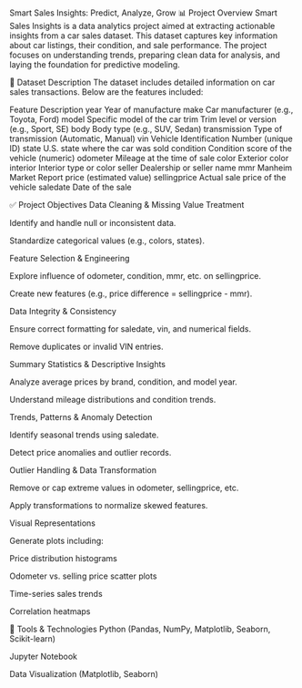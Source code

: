 
Smart Sales Insights: Predict, Analyze, Grow
📊 Project Overview
Smart Sales Insights is a data analytics project aimed at extracting actionable insights from a car sales dataset. This dataset captures key information about car listings, their condition, and sale performance. The project focuses on understanding trends, preparing clean data for analysis, and laying the foundation for predictive modeling.

📁 Dataset Description
The dataset includes detailed information on car sales transactions. Below are the features included:

Feature	Description
year	Year of manufacture
make	Car manufacturer (e.g., Toyota, Ford)
model	Specific model of the car
trim	Trim level or version (e.g., Sport, SE)
body	Body type (e.g., SUV, Sedan)
transmission	Type of transmission (Automatic, Manual)
vin	Vehicle Identification Number (unique ID)
state	U.S. state where the car was sold
condition	Condition score of the vehicle (numeric)
odometer	Mileage at the time of sale
color	Exterior color
interior	Interior type or color
seller	Dealership or seller name
mmr	Manheim Market Report price (estimated value)
sellingprice	Actual sale price of the vehicle
saledate	Date of the sale

✅ Project Objectives
Data Cleaning & Missing Value Treatment

Identify and handle null or inconsistent data.

Standardize categorical values (e.g., colors, states).

Feature Selection & Engineering

Explore influence of odometer, condition, mmr, etc. on sellingprice.

Create new features (e.g., price difference = sellingprice - mmr).

Data Integrity & Consistency

Ensure correct formatting for saledate, vin, and numerical fields.

Remove duplicates or invalid VIN entries.

Summary Statistics & Descriptive Insights

Analyze average prices by brand, condition, and model year.

Understand mileage distributions and condition trends.

Trends, Patterns & Anomaly Detection

Identify seasonal trends using saledate.

Detect price anomalies and outlier records.

Outlier Handling & Data Transformation

Remove or cap extreme values in odometer, sellingprice, etc.

Apply transformations to normalize skewed features.

Visual Representations

Generate plots including:

Price distribution histograms

Odometer vs. selling price scatter plots

Time-series sales trends

Correlation heatmaps

🧰 Tools & Technologies
Python (Pandas, NumPy, Matplotlib, Seaborn, Scikit-learn)

Jupyter Notebook

Data Visualization (Matplotlib, Seaborn)
